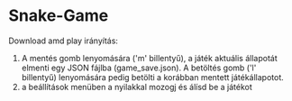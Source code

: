 # Snake-Game
Download amd play 
 irányítás: 


  1. A mentés gomb lenyomására ('m' billentyű), a játék aktuális állapotát elmenti egy JSON fájlba (game_save.json). A betöltés gomb ('l' billentyű) lenyomására pedig betölti a korábban mentett játékállapotot.
  2. a beállítások menüben a nyilakkal mozogj és álísd be a játékot

